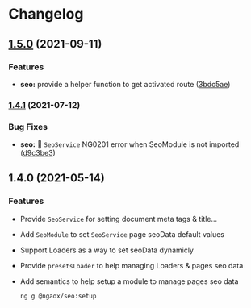 # Changelog

## [1.5.0](https://www.github.com/rabraghib/ngaox/compare/seo-v1.4.1...seo-v1.5.0) (2021-09-11)


### Features

* **seo:** provide a helper function to get activated route ([3bdc5ae](https://www.github.com/rabraghib/ngaox/commit/3bdc5ae7d539f3a7540846104613e74f10221c2f))

### [1.4.1](https://www.github.com/rabraghib/ngaox/compare/seo-v1.4.0...seo-v1.4.1) (2021-07-12)

### Bug Fixes

- **seo:** :bug: `SeoService` NG0201 error when SeoModule is not imported ([d9c3be3](https://www.github.com/rabraghib/ngaox/commit/d9c3be391f087376ed19f738d9770e1b901b5c85))

## 1.4.0 (2021-05-14)

### Features

- Provide `SeoService` for setting document meta tags & title...
- Add `SeoModule` to set `SeoService` page seoData default values
- Support Loaders as a way to set seoData dynamicly
- Provide `presetsLoader` to help managing Loaders & pages seo data
- Add semantics to help setup a module to manage pages seo data

  ```sh
  ng g @ngaox/seo:setup
  ```
